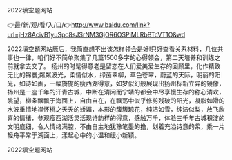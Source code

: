 2022填空题网站

👉最/新/观/看/入/口/👉http://www.baidu.com/link?url=jHz8AcivB1yuSpc8sJSrNM3GjOR6OSPiMLRbBTcVT1O&wd

2022填空题网站厥后，我简直想不出该怎样领会是好!只好查看关系材料，几位共事也一律，咱们好不简单聚集了几篇1500多字的心得领会，第二天培养和训练之前就拿去交了。
扬州的时髦得意老是留恋在人们爱美爱生存的回顾里，化作精致无比的锦寰;粼粼波光，柔情似水，绿茵翠柳，草色苍翠，蔚蓝的天际，明丽的阳光，如诗如画，一幅旖旎的瘦西湖得意，如梦似幻般展现出扬州标新立异的镜像，扬州是一座千年的汗青古城，中断在清闲而宁靖的都会中尽享慢生存的称心清欢，眺望，柳条飘飘于海面上，自由自在，在飘荡中似乎修剪残破的阳光，凝脂如滑的水波重情地襟怀桃之夭夭的娇媚，本影的簇簇琼花，纯洁如雪，纯洁似梨，放飞欣喜的情绪，参观瘦西湖活灵活现诗韵样的得意，感触万千，体验三千年古城积淀的文明底细，令人情绪满腔，不由自主地犹豫笔墨的撸，划着充溢诗意的桨，乘一片轻舟平常于湖面上，漾起心中的小温和缓小新颖。


2022填空题网站
